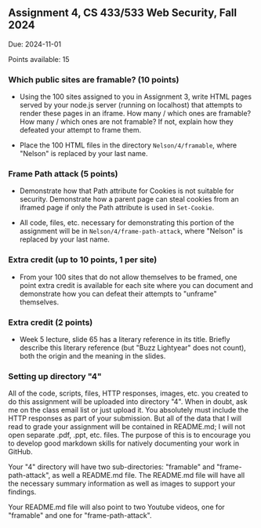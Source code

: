 ## Assignment 4, CS 433/533 Web Security, Fall 2024

Due: 2024-11-01

Points available: 15

### Which public sites are framable? (10 points)

* Using the 100 sites assigned to you in Assignment 3, write HTML pages served by your node.js server (running on localhost) that attempts to render these pages in an iframe.  How many / which ones are framable?  How many / which ones are not framable?  If not, explain how they defeated your attempt to frame them.  

* Place the 100 HTML files in the directory ```Nelson/4/framable```, where "Nelson" is replaced by your last name.

### Frame Path attack (5 points)

* Demonstrate how that Path attribute for Cookies is not suitable for security.  Demonstrate how a parent page can steal cookies from an iframed page if only the Path attribute is used in ```Set-Cookie```.

* All code, files, etc. necessary for demonstrating this portion of the assignment will be in ```Nelson/4/frame-path-attack```, where "Nelson" is replaced by your last name.


### Extra credit (up to 10 points, 1 per site)

* From your 100 sites that do not allow themselves to be framed, one point extra credit is available for each site where you can document and demonstrate how you can defeat their attempts to "unframe" themselves.

### Extra credit (2 points)

* Week 5 lecture, slide 65 has a literary reference in its title.  Briefly describe this literary reference (but "Buzz Lightyear" does not count), both the origin and the meaning in the slides.

### Setting up directory "4"

All of the code, scripts, files, HTTP responses, images, etc. you created to do this assignment will be uploaded into directory "4".  When in doubt, ask me on the class email list or just upload it.  You absolutely must include the HTTP responses as part of your submission.  But all of the data that I will read to grade your assignment will be contained in README.md; I will not open separate .pdf, .ppt, etc. files.  The purpose of this is to encourage you to develop good markdown skills for natively documenting your work in GitHub.  

Your "4" directory will have two sub-directories: "framable" and "frame-path-attack", as well a README.md file.  The README.md file will have all the necessary summary information as well as images to support your findings.  

Your README.md file will also point to two Youtube videos, one for "framable" and one for "frame-path-attack".  

